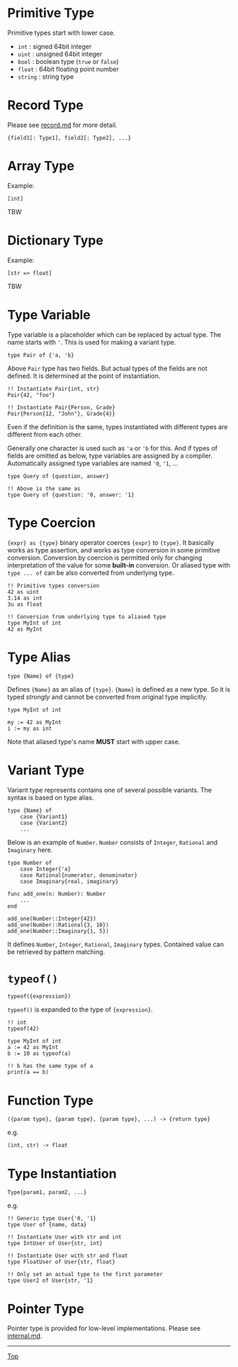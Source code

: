 # Primitive Type

Primitive types start with lower case.

- `int` : signed 64bit integer
- `uint` : unsigned 64bit integer
- `bool` : boolean type (`true` or `false`)
- `float` : 64bit floating point number
- `string` : string type

# Record Type

Please see [record.md](record.md) for more detail.

```
{field1[: Type1], field2[: Type2], ...}
```

# Array Type

Example:

```
[int]
```

TBW

# Dictionary Type

Example:

```
[str => float]
```

TBW

# Type Variable

Type variable is a placeholder which can be replaced by actual type. The name starts with `'`.
This is used for making a variant type.

```
type Pair of {'a, 'b}
```

Above `Pair` type has two fields. But actual types of the fields are not defined. It is determined
at the point of instantiation.

```
!! Instantiate Pair{int, str}
Pair{42, "foo"}

!! Instantiate Pair{Person, Grade}
Pair{Person{12, "John"}, Grade{4}}
```

Even if the definition is the same, types instantiated with different types are different from each other.

Generally one character is used such as `'a` or `'b` for this. And if types of fields are omitted as below,
type variables are assigned by a compiler. Automatically assigned type variables are named `'0`, `'1`, ...

```
type Query of {question, answer}

!! Above is the same as
type Query of {question: '0, answer: '1}
```

# Type Coercion

`{expr} as {type}` binary operator coerces `{expr}` to `{type}`.
It basically works as type assertion, and works as type conversion in some primitive conversion.
Conversion by coercion is permitted only for changing interpretation of the value for some
**built-in** conversion.
Or aliased type with `type ... of` can be also converted from underlying type.

```
!! Primitive types conversion
42 as uint
3.14 as int
3u as float

!! Conversion from underlying type to aliased type
type MyInt of int
42 as MyInt
```
# Type Alias

```
type {Name} of {type}
```

Defines `{Name}` as an alias of `{type}`. `{Name}` is defined as a new type. So it is typed *strongly* and cannot be converted from original type implicitly.

```
type MyInt of int

my := 42 as MyInt
i := my as int
```

Note that aliased type's name **MUST** start with upper case.

# Variant Type

Variant type represents contains one of several possible variants. The syntax is based on type alias.

```
type {Name} of
    case {Variant1}
    case {Variant2}
    ...
```

Below is an example of `Number`. `Number` consists of `Integer`, `Rational` and `Imaginary` here.

```
type Number of
    case Integer{'a}
    case Rational{numerator, denominator}
    case Imaginary{real, imaginary}

func add_one(n: Number): Number
    ...
end

add_one(Number::Integer{42})
add_one(Number::Rational{3, 10})
add_one(Number::Imaginary{1, 5})
```

It defines `Number`, `Integer`, `Rational`, `Imaginary` types.
Contained value can be retrieved by pattern matching.

# `typeof()`

```
typeof({expression})
```

`typeof()` is expanded to the type of `{expression}`.

```
!! int
typeof(42)

type MyInt of int
a := 42 as MyInt
b := 10 as typeof(a)

!! b has the same type of a
print(a == b)
```

# Function Type

```
({param type}, {param type}, {param type}, ...) -> {return type}
```

e.g.

```
(int, str) -> float
```

# Type Instantiation

```
Type{param1, param2, ...}
```

e.g.

```
!! Generic type User{'0, '1}
type User of {name, data}

!! Instantiate User with str and int
type IntUser of User{str, int}

!! Instantiate User with str and float
type FloatUser of User{str, float}

!! Only set an actual type to the first parameter
type User2 of User{str, '1}
```

# Pointer Type

Pointer type is provided for low-level implementations. Please see [internal.md](./internal.md).

---
[Top](./README.md)

